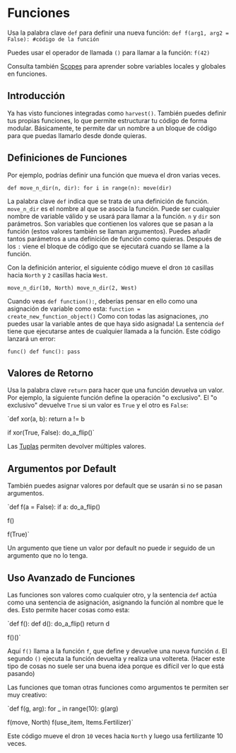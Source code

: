 # Funciones
Usa la palabra clave `def` para definir una nueva función:
`def f(arg1, arg2 = False):
	#código de la función`

Puedes usar el operador de llamada `()` para llamar a la función:
`f(42)`

Consulta también [Scopes](docs/scripting/scopes.md) para aprender sobre variables locales y globales en funciones.

## Introducción
Ya has visto funciones integradas como `harvest()`.
También puedes definir tus propias funciones, lo que permite estructurar tu código de forma modular. Básicamente, te permite dar un nombre a un bloque de código para que puedas llamarlo desde donde quieras.

## Definiciones de Funciones
Por ejemplo, podrías definir una función que mueva el dron varias veces.

`def move_n_dir(n, dir):
	for i in range(n):
		move(dir)`

La palabra clave `def` indica que se trata de una definición de función.
`move_n_dir` es el nombre al que se asocia la función. Puede ser cualquier nombre de variable válido y se usará para llamar a la función.
`n` y `dir` son parámetros. Son variables que contienen los valores que se pasan a la función (estos valores también se llaman argumentos). Puedes añadir tantos parámetros a una definición de función como quieras.
Después de los `:` viene el bloque de código que se ejecutará cuando se llame a la función.

Con la definición anterior, el siguiente código mueve el dron `10` casillas hacia `North` y `2` casillas hacia `West`.

`move_n_dir(10, North)
move_n_dir(2, West)`

Cuando veas `def function():`, deberías pensar en ello como una asignación de variable como esta:
`function = create_new_function_object()`
Como con todas las asignaciones, ¡no puedes usar la variable antes de que haya sido asignada!
La sentencia `def` tiene que ejecutarse antes de cualquier llamada a la función.
Este código lanzará un error:

`func()
def func():
	pass`

## Valores de Retorno
Usa la palabra clave `return` para hacer que una función devuelva un valor.
Por ejemplo, la siguiente función define la operación "o exclusivo". El "o exclusivo" devuelve `True` si un valor es `True` y el otro es `False`:

`def xor(a, b):
	return a != b

if xor(True, False):
	do_a_flip()`

Las [Tuplas](docs/scripting/tuples.md) permiten devolver múltiples valores.

## Argumentos por Default
También puedes asignar valores por default que se usarán si no se pasan argumentos.

`def f(a = False):
	if a:
		do_a_flip()

f()

f(True)`

Un argumento que tiene un valor por default no puede ir seguido de un argumento que no lo tenga.

## Uso Avanzado de Funciones
Las funciones son valores como cualquier otro, y la sentencia `def` actúa como una sentencia de asignación, asignando la función al nombre que le des.
Esto permite hacer cosas como esta:

`def f():
	def d():
		do_a_flip()
	return d

f()()`

Aquí `f()` llama a la función `f`, que define y devuelve una nueva función `d`. El segundo `()` ejecuta la función devuelta y realiza una voltereta.
(Hacer este tipo de cosas no suele ser una buena idea porque es difícil ver lo que está pasando)

Las funciones que toman otras funciones como argumentos te permiten ser muy creativo:

`def f(g, arg):
	for _ in range(10):
		g(arg)

f(move, North)
f(use_item, Items.Fertilizer)`

Este código mueve el dron `10` veces hacia `North` y luego usa fertilizante 10 veces.